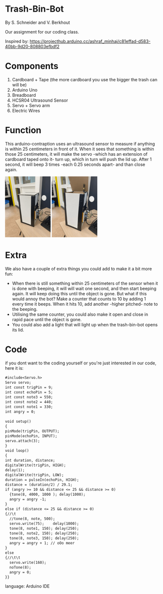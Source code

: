 # Trash-Bin-Bot
By S. Schneider and V. Berkhout

Our assignment for our coding class.

Inspired by: https://projecthub.arduino.cc/ashraf_minhaj/c81effad-d583-40bb-9d20-808803efbdf2

# Components 
1. Cardboard + Tape (the more cardboard you use the bigger the trash can will be)
2. Arduino Uno
3. Breadboard
4. HCSR04 Ultrasound Sensor
5. Servo + Servo arm
6. Electric Wires


# Function
This arduino-contraption uses an ultrasound sensor to measure if anything is within 25 centimeters in front of it. When it sees that something is within those 25 centimeters, it will make the servo -which has an extension of cardboard taped onto it- turn up, which in turn will push the lid up. After 1 second, it will beep 3 times -each 0.25 seconds apart- and than close again.

![alt text](trash-bin-1,3.png)
![alt text](trash-bin-2,3.png)

# Extra
We also have a couple of extra things you could add to make it a bit more fun:
- When there is still something within 25 centimeters of the sensor when it is done with beeping, it will will wait one second, and then start beeping again. It will keep doing this until the object is gone. But what if this would annoy the bot? Make a counter that counts to 10 by adding 1 every time it beeps. When it hits 10, add another -higher pitched- note to the beeping.
- Utilising the same counter, you could also make it open and close in rapid pace until the object is gone. 
- You could also add a light that will light up when the trash-bin-bot opens its lid.

# Code
if you dont want to the coding yourself or you're just interested in our code, here it is:
```
#include<Servo.h>
Servo servo; 
int const trigPin = 9;
int const echoPin = 5; 
int const note3 = 550;
int const note2 = 440;
int const note1 = 330;
int angry = 0;

void setup() 
{ 
pinMode(trigPin, OUTPUT);
pinMode(echoPin, INPUT);      
servo.attach(3); 
} 
void loop() 
{        
int duration, distance; 
digitalWrite(trigPin, HIGH);  
delay(1); 
digitalWrite(trigPin, LOW);
duration = pulseIn(echoPin, HIGH);
distance = (duration/2) / 29.1;
if (angry >= 10 && distance <= 25 && distance >= 0)
  {tone(8, 4000, 1000 ); delay(1000);
  angry = angry -1;
}
else if (distance <= 25 && distance >= 0)  
{//\t 
  //tone(8, note, 500); 
  servo.write(75);    delay(1000);
  tone(8, note1, 150); delay(250);
  tone(8, note2, 150); delay(250);
  tone(8, note3, 150); delay(250);
  angry = angry + 1; // oOo meer
}  
else  
{//\t\t
  servo.write(160);
  noTone(8);
  angry = 0;
}} 
```
language: Arduino IDE